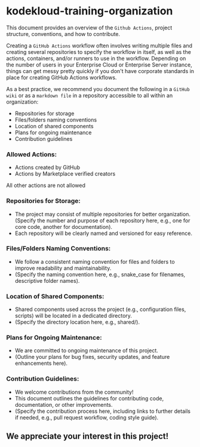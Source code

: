 # kodekloud-training-organization
This document provides an overview of the `Github Actions`, project structure, conventions, and how to contribute.

Creating a `GitHub Actions` workflow often involves writing multiple files and creating several repositories to specify the workflow in itself, as well as the actions, containers, and/or runners to use in the workflow. Depending on the number of users in your Enterprise Cloud or Enterprise Server instance, things can get messy pretty quickly if you don't have corporate standards in place for creating GitHub Actions workflows.

As a best practice, we recommend you document the following in a `GitHub wiki` or as a `markdown file` in a repository accessible to all within an organization:
- Repositories for storage
- Files/folders naming conventions
- Location of shared components
- Plans for ongoing maintenance
- Contribution guidelines

### Allowed Actions:
- Actions created by GitHub
- Actions by Marketplace verified creators

All other actions are not allowed

### Repositories for Storage:
- The project may consist of multiple repositories for better organization. (Specify the number and purpose of each repository here, e.g., one for core code, another for documentation).
- Each repository will be clearly named and versioned for easy reference.

### Files/Folders Naming Conventions:
- We follow a consistent naming convention for files and folders to improve readability and maintainability.
- (Specify the naming convention here, e.g., snake_case for filenames, descriptive folder names).

### Location of Shared Components:
- Shared components used across the project (e.g., configuration files, scripts) will be located in a dedicated directory.
- (Specify the directory location here, e.g., shared/).

### Plans for Ongoing Maintenance:
- We are committed to ongoing maintenance of this project.
- (Outline your plans for bug fixes, security updates, and feature enhancements here).

### Contribution Guidelines:
- We welcome contributions from the community!
- This document outlines the guidelines for contributing code, documentation, or other improvements.
- (Specify the contribution process here, including links to further details if needed, e.g., pull request workflow, coding style guide).

## We appreciate your interest in this project!
